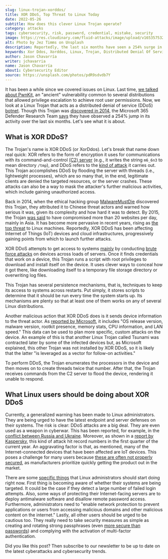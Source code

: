 ```yaml
---
slug: linux-trojan-xorddos/
title: XOR DDoS, Top Threat to Linux Today
date: 2022-05-26
subtitle: How does this clever Linux Trojan operate?
category: attacks
tags: cybersecurity, risk, password, credential, mistake, security
image: https://res.cloudinary.com/fluid-attacks/image/upload/v1653575325/blog/linux-trojan-xorddos/cover_xorddos.webp
alt: Photo by Jez Timms on Unsplash
description: Reportedly, the last six months have seen a 254% surge in this Linux Trojan's activity. Read this post to learn what it is and what should be done about it.
keywords: Xor Ddos, Xorddos, Linux, Trojan, Distributed Denial Of Service, Iot, Microsoft, Ethical Hacking, Pentesting
author: Jason Chavarría
writer: jchavarria
name: Jason Chavarría
about1: Cybersecurity Editor
source: https://unsplash.com/photos/pdR9sdvdb7Y
---
```


It has been a while since we covered issues on Linux.
Last time, [we talked about PwnKit](../linux-polkit-vulnerability/),
an "ancient" vulnerability common to several distributions
that allowed privilege escalation
to achieve root user permissions.
Now,
we look at a Linux Trojan
that acts as a distributed denial of service (DDoS)
[botnet](https://www.merriam-webster.com/dictionary/botnet).
Though this Trojan was [discovered in 2014](https://blog.malwaremustdie.org/2014/09/mmd-0028-2014-fuzzy-reversing-new-china.html),
the Microsoft 365 Defender Research Team [says](https://www.microsoft.com/security/blog/2022/05/19/rise-in-xorddos-a-deeper-look-at-the-stealthy-ddos-malware-targeting-linux-devices/)
they have observed a 254% jump in its activity
over the last six months.
Let's see what it is about.

## What is XOR DDoS?

The Trojan's name is XOR DDoS (or XorDdos).
Let's break that name down real quick:
XOR refers to the form of encryption it uses
for communications with its command-and-control
[(C2) server](https://www.techtarget.com/whatis/definition/command-and-control-server-CC-server)
(e.g.,
it writes the string `m6_6n3` to mean directory `/tmp`),
and DDoS refers to the [kind of attack](https://attack.mitre.org/techniques/T1498/001/)
it carries out.
This Trojan accomplishes DDoS by flooding the server with threads
(i.e., lightweight processes),
which are so many that,
in the end,
legitimate clients are denied the targeted resources,
or the server crashes.
These attacks can also be a way
to mask the attacker's further malicious activities,
which include gaining unauthorized access.

Back in 2014,
when the ethical hacking group [MalwareMustDie](https://www.malwaremustdie.org/)
discovered this Trojan,
they attributed it to Chinese threat actors
and warned how serious it was,
given its complexity and how hard it was to detect.
By 2015,
the Trojan [was said](https://thehackernews.com/2015/09/xor-ddos-attack.html)
to have compromised more than 20 websites per day,
mainly in Asia.
It has become more pervasive in recent years,
rising as [the top threat](https://thehackernews.com/2022/05/microsoft-warns-rise-in-xorddos-malware.html)
to Linux machines.
Reportedly,
XOR DDoS has been affecting Internet of Things (IoT) devices
and cloud infrastructures,
progressively gaining points from which to launch further attacks.

XOR DDoS attempts to get access to systems
[mainly](https://www.microsoft.com/security/blog/2022/05/19/rise-in-xorddos-a-deeper-look-at-the-stealthy-ddos-malware-targeting-linux-devices/)
by conducting [brute force attacks](../pass-cracking/)
on devices across loads of servers.
Once it finds credentials that work on a device,
this Trojan runs a script with root privileges
to download and install itself on the device.
It uses clever ways to conceal how it got there,
like downloading itself to a temporary file storage directory
or overwriting log files.

This Trojan has several persistence mechanisms,
that is,
techniques to keep its access to systems across restarts.
Put simply,
it stores scripts to determine
that it should be run every time the system starts up.
Its mechanisms are plenty
so that at least one of them works
on any of several Linux distributions.

Another malicious action that XOR DDoS does is
it sends device information to the threat actor.
As [reported by Microsoft](https://www.microsoft.com/security/blog/2022/05/19/rise-in-xorddos-a-deeper-look-at-the-stealthy-ddos-malware-targeting-linux-devices/),
it includes "OS release version,
malware version,
rootkit presence,
memory stats,
CPU information,
and LAN speed."
This data can be used to plan more specific,
custom attacks on the device.
An example of this is
that another Linux Trojan called Tsunami was contracted later
by some of the infected devices
but, as Microsoft explained,
this other Trojan was not installed by XOR DDoS,
so it is likely that the latter
"is leveraged as a vector for follow-on activities."

To perform DDoS,
the Trojan enumerates the processors in the device
and then moves on to create threads twice that number.
After that,
the Trojan receives commands from the C2 server to flood the device,
rendering it unable to respond.

## What Linux users should be doing about XOR DDoS

Currently,
a generalized warning has been made to Linux administrators.
They are being urged
to have the latest endpoint
and server defenses on their systems.
The risk is clear:
DDoS attacks are a big deal.
They are even used as a weapon in cyberwar.
This has been reported,
for example,
in the [conflict between Russia and Ukraine](../timeline-new-cyberwar/).
Moreover,
as shown in a [report by Kaspersky](https://securelist.com/ddos-attacks-in-q1-2022/106358/),
this kind of attack hit record numbers
in the first quarter of the current year.
An aggravating factor is that,
as mentioned,
many of the Internet-connected devices that have been affected are IoT devices.
This poses a challenge for many users
because [these are often not properly secured](https://techmonitor.ai/technology/cybersecurity/xorddos-malware-targeting-linux-devices),
as manufacturers prioritize
quickly getting the product out in the market.

There are some [specific things](https://www.microsoft.com/security/blog/2022/05/19/rise-in-xorddos-a-deeper-look-at-the-stealthy-ddos-malware-targeting-linux-devices/)
that Linux administrators should start doing right now.
First thing is becoming aware
of whether their systems are being targeted.
It could be the case
if they detect a large number of failed login attempts.
Also,
some ways of protecting their Internet-facing servers
are to deploy antimalware software
and disallow remote password access.
Furthermore,
administrators need to "enable network protection
to prevent applications or users from accessing malicious domains
and other malicious content on the internet."
Lastly,
all other users should be urged to be cautious too.
They really need to take security measures
as simple as creating and rotating strong passphrases
(even [more secure than passwords](https://docs.fluidattacks.com/criteria/requirements/132/))
and complying with the activation of multi-factor authentication.

Did you like this post?
Then subscribe to our newsletter
to be up to date on the latest cyberattacks
and cybersecurity trends.
